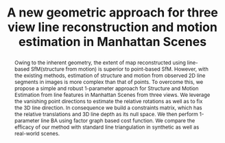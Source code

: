 ---
layout: project-page-new
title: "A new geometric approach for three view line reconstruction and motion estimation
in Manhattan Scenes"
authors:
  - name: Ayyappa Swamy Thatavarthy
    sup: #
  - name: Tanu Sharma
    sup: #
  - name: K. Madhava Krishna
    sup: #
affiliations:
  - name: Robotics Research Center, IIIT Hyderabad, India
    link: https://robotics.iiit.ac.in
    sup: #
permalink: /publications/2021/Thatavarthy_A-geometric-approach/
abstract: "Owing to the inherent geometry, the extent of map reconstructed using line-based SfM(structure from motion) is superior to point-based SfM. However, with the existing methods, estimation of structure and motion from observed 2D line segments in images is more complex than that of points. To overcome this, we propose a simple and robust 1-parameter approach for Structure and Motion Estimation from line features in Manhattan Scenes from three views. We leverage the vanishing point directions to estimate the relative rotations as well as to fix the 3D line direction. In consequence we build a constraints matrix, which has the relative translations and 3D line depth as its null space. We then perform 1-parameter line BA using factor graph based
cost function. We compare the efficacy of our method with standard line triangulation in synthetic as well as real-world scenes."
paper: https://ieeexplore.ieee.org/stamp/stamp.jsp?tp=&arnumber=9469446
# iframe: https://www.youtube.com/embed/jhjskX4FQwA

---